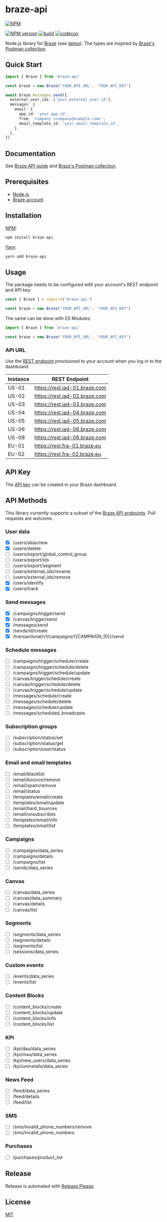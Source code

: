 # braze-api

[![NPM](https://nodei.co/npm/braze-api.png)](https://nodei.co/npm/braze-api/)

[![NPM version](https://img.shields.io/npm/v/braze-api.svg)](https://www.npmjs.com/package/braze-api)
[![build](https://github.com/remarkablemark/braze-api/actions/workflows/build.yml/badge.svg)](https://github.com/remarkablemark/braze-api/actions/workflows/build.yml)
[![codecov](https://codecov.io/gh/remarkablemark/braze-api/branch/master/graph/badge.svg?token=QHPI1I0XI3)](https://codecov.io/gh/remarkablemark/braze-api)

Node.js library for [Braze](https://www.braze.com/) (see [demo](https://replit.com/@remarkablemark/braze-api)). The types are inspired by [Braze's Postman collection](https://documenter.getpostman.com/view/4689407/SVYrsdsG).

## Quick Start

```ts
import { Braze } from 'braze-api'

const braze = new Braze('YOUR_API_URL', 'YOUR_API_KEY')

await braze.messages.send({
  external_user_ids: ['your_external_user_id'],
  messages: {
    email: {
      app_id: 'your_app_id',
      from: 'Company <company@example.com>',
      email_template_id: 'your_email_template_id',
    },
  },
})
```

## Documentation

See [Braze API guide](https://www.braze.com/docs/api/basics/) and [Braze's Postman collection](https://documenter.getpostman.com/view/4689407/SVYrsdsG).

## Prerequisites

- [Node.js](https://nodejs.org/)
- [Braze account](https://www.braze.com/get-started)

## Installation

[NPM](https://www.npmjs.com/package/braze-api):

```sh
npm install braze-api
```

[Yarn](https://yarnpkg.com/package/braze-api):

```sh
yarn add braze-api
```

## Usage

The package needs to be configured with your account's REST endpoint and API key:

```ts
const { Braze } = require('braze-api')

const braze = new Braze('YOUR_API_URL', 'YOUR_API_KEY')
```

The same can be done with ES Modules:

```ts
import { Braze } from 'braze-api'

const braze = new Braze('YOUR_API_URL', 'YOUR_API_KEY')
```

### API URL

Use the [REST endpoint](https://www.braze.com/docs/api/basics/#endpoints) provisioned to your account when you log in to the dashboard:

| Instance | REST Endpoint                 |
| -------- | ----------------------------- |
| US-01    | https://rest.iad-01.braze.com |
| US-02    | https://rest.iad-02.braze.com |
| US-03    | https://rest.iad-03.braze.com |
| US-04    | https://rest.iad-04.braze.com |
| US-05    | https://rest.iad-05.braze.com |
| US-06    | https://rest.iad-06.braze.com |
| US-08    | https://rest.iad-08.braze.com |
| EU-01    | https://rest.fra-01.braze.eu  |
| EU-02    | https://rest.fra-02.braze.eu  |

## API Key

The [API key](https://www.braze.com/docs/api/basics/#app-group-rest-api-keys) can be created in your Braze dashboard.

## API Methods

This library currently supports a subset of the [Braze API endpoints](https://www.braze.com/docs/api/endpoints/). Pull requests are welcome.

### User data

- [x] /users/alias/new
- [x] /users/delete
- [ ] /users/export/global_control_group
- [ ] /users/export/ids
- [ ] /users/export/segment
- [ ] /users/external_ids/rename
- [ ] /users/external_ids/remove
- [x] /users/identify
- [x] /users/track

### Send messages

- [x] /campaigns/trigger/send
- [x] /canvas/trigger/send
- [x] /messages/send
- [x] /sends/id/create
- [x] /transactional/v1/campaigns/{{CAMPAIGN_ID}}/send

### Schedule messages

- [ ] /campaigns/trigger/schedule/create
- [ ] /campaigns/trigger/schedule/delete
- [ ] /campaigns/trigger/schedule/update
- [ ] /canvas/trigger/schedule/create
- [ ] /canvas/trigger/schedule/delete
- [ ] /canvas/trigger/schedule/update
- [ ] /messages/schedule/create
- [ ] /messages/schedule/delete
- [ ] /messages/schedule/update
- [ ] /messages/scheduled_broadcasts

### Subscription groups

- [ ] /subscription/status/set
- [ ] /subscription/status/get
- [ ] /subscription/user/status

### Email and email templates

- [ ] /email/blacklist
- [ ] /email/bounce/remove
- [ ] /email/spam/remove
- [ ] /email/status
- [ ] /templates/email/create
- [ ] /templates/email/update
- [ ] /email/hard_bounces
- [ ] /email/unsubscribes
- [ ] /templates/email/info
- [ ] /templates/email/list

### Campaigns

- [ ] /campaigns/data_series
- [ ] /campaigns/details
- [ ] /campaigns/list
- [ ] /sends/data_series

### Canvas

- [ ] /canvas/data_series
- [ ] /canvas/data_summary
- [ ] /canvas/details
- [ ] /canvas/list

### Segments

- [ ] /segments/data_series
- [ ] /segments/details
- [ ] /segments/list
- [ ] /sessions/data_series

### Custom events

- [ ] /events/data_series
- [ ] /events/list

### Content Blocks

- [ ] /content_blocks/create
- [ ] /content_blocks/update
- [ ] /content_blocks/info
- [ ] /content_blocks/list

### KPI

- [ ] /kpi/dau/data_series
- [ ] /kpi/mau/data_series
- [ ] /kpi/new_users/data_series
- [ ] /kpi/uninstalls/data_series

### News Feed

- [ ] /feed/data_series
- [ ] /feed/details
- [ ] /feed/list

### SMS

- [ ] /sms/invalid_phone_numbers/remove
- [ ] /sms/invalid_phone_numbers

### Purchases

- [ ] /purchases/product_list

## Release

Release is automated with [Release Please](https://github.com/googleapis/release-please).

## License

[MIT](https://github.com/remarkablemark/braze-api/blob/master/LICENSE)
